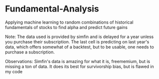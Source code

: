 # Fundamental-Analysis
Applying machine learning to random combinations of historical fundamentals of stocks to find alpha and predict future gains

Note: The data used is provided by simfin and is delayed for a year unless you purchase their subscription. The last cell is predicting on last year's data, which offers somewhat of a backtest, but to be usable, one needs to purchase a subscription.

Observations: Simfin's data is amazing for what it is, freememium, but is missing a ton of data. It does its best for survivorship bias, but is flawed in my code
